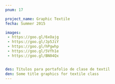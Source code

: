 ```yaml
---
pnum: 17

project_name: Graphic Textile
fecha: Summer 2015

images:
 - https://goo.gl/6xOajg
 - https://goo.gl/Jp5JiY
 - https://goo.gl/hPgwhp
 - https://goo.gl/5Vfh1e
 - https://goo.gl/BN04Qx


des: Títulos para portafolio de clase de textil
den: Some title graphics for textile class
---
```

